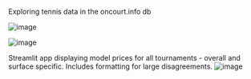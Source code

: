 Exploring tennis data in the oncourt.info db

![image](https://github.com/user-attachments/assets/ff430680-bb86-4355-8608-689878b2fcff)

![image](https://github.com/user-attachments/assets/3565fcee-286a-41c2-800b-02a8bc12bd31)

Streamlit app displaying model prices for all tournaments - overall and surface specific. Includes formatting for large disagreements.
![image](https://github.com/user-attachments/assets/e281c38f-7c30-42e6-950e-889e300c81ef)


